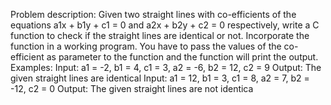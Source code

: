 
Problem description:
Given two straight lines with co-efficients of the equations a1x + b1y + c1 = 0 and a2x + b2y + c2
= 0 respectively, write a C function to check if the straight lines are identical or not. Incorporate 
the function in a working program. You have to pass the values of the co-efficient as parameter 
to the function and the function will print the output.
Examples:
Input: a1 = -2, b1 = 4, c1 = 3, a2 = -6, b2 = 12, c2 = 9
Output: The given straight lines are identical
Input: a1 = 12, b1 = 3, c1 = 8, a2 = 7, b2 = -12, c2 = 0
Output: The given straight lines are not identica
